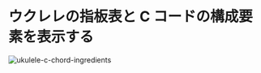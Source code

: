 # ウクレレの指板表と C コードの構成要素を表示する

![ukulele-c-chord-ingredients](https://user-images.githubusercontent.com/42276835/230509899-6d7e4ee5-b4b1-4acc-93c0-db41803601a7.png)
